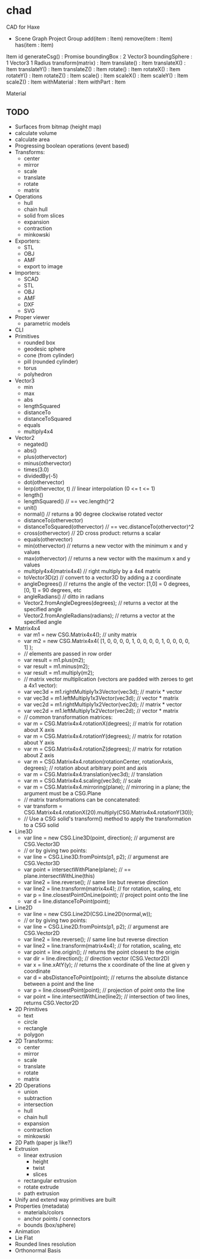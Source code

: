 chad
====

CAD for Haxe

* Scene Graph
    Project
        Group
            add(item : Item)
            remove(item : Item)
            has(item : Item)

Item
    id
    generateCsg() : Promise<Solid>
    boundingBox : 2 Vector3
    boundingSphere : 1 Vector3 1 Radius
    transform(matrix) : Item
        translate() : Item
        translateX() : Item
        translateY() : Item
        translateZ() : Item
        rotate() : Item
        rotateX() : Item
        rotateY() : Item
        rotateZ() : Item
        scale() : Item
        scaleX() : Item
        scaleY() : Item
        scaleZ() : Item
    withMaterial : Item
    withPart : Item

Material

TODO
----

* Surfaces from bitmap (height map)
* calculate volume
* calculate area
* Progressing boolean operations (event based)
* Transforms:
  - center
  - mirror
  - scale
  - translate
  - rotate
  - matrix
* Operations
  - hull
  - chain hull
  - solid from slices
  - expansion
  - contraction
  - minkowski
* Exporters:
  - STL
  - OBJ
  - AMF
  - export to image
* Importers:
  - SCAD
  - STL
  - OBJ
  - AMF
  - DXF
  - SVG
* Proper viewer
  - parametric models
* CLI
* Primitives
  - rounded box
  - geodesic sphere
  - cone (from cylinder)
  - pill (rounded cylinder)
  - torus
  - polyhedron
* Vector3
  - min
  - max
  - abs
  - lengthSquared
  - distanceTo
  - distanceToSquared
  - equals
  - multiply4x4
* Vector2
  - negated()
  - abs()
  - plus(othervector)
  - minus(othervector)
  - times(3.0)
  - dividedBy(-5)
  - dot(othervector)
  - lerp(othervector, t)  // linear interpolation (0 <= t <= 1)
  - length()
  - lengthSquared()       // == vec.length()^2
  - unit()
  - normal()              // returns a 90 degree clockwise rotated vector
  - distanceTo(othervector)
  - distanceToSquared(othervector)  // == vec.distanceTo(othervector)^2
  - cross(othervector)    // 2D cross product: returns a scalar
  - equals(othervector)
  - min(othervector)        // returns a new vector with the minimum x and y values
  - max(othervector)        // returns a new vector with the maximum x and y values
  - multiply4x4(matrix4x4)   // right multiply by a 4x4 matrix
  - toVector3D(z)         // convert to a vector3D by adding a z coordinate
  - angleDegrees()        // returns the angle of the vector: [1,0] = 0 degrees, [0, 1] = 90 degrees, etc
  - angleRadians()        // ditto in radians
  - Vector2.fromAngleDegrees(degrees);  // returns a vector at the specified angle
  - Vector2.fromAngleRadians(radians);  // returns a vector at the specified angle
* Matrix4x4
  - var m1 = new CSG.Matrix4x4();          // unity matrix
  - var m2 = new CSG.Matrix4x4( [1, 0, 0, 0, 0, 1, 0, 0, 0, 0, 1, 0, 0, 0, 0, 1] );
  -   // elements are passed in row order
  - var result = m1.plus(m2);
  - var result = m1.minus(m2);
  - var result = m1.multiply(m2);
  - // matrix vector multiplication (vectors are padded with zeroes to get a 4x1 vector):
  - var vec3d = m1.rightMultiply1x3Vector(vec3d);  // matrix * vector 
  - var vec3d = m1.leftMultiply1x3Vector(vec3d);   // vector * matrix
  - var vec2d = m1.rightMultiply1x2Vector(vec2d);  // matrix * vector 
  - var vec2d = m1.leftMultiply1x2Vector(vec2d);   // vector * matrix
  - // common transformation matrices:
  - var m = CSG.Matrix4x4.rotationX(degrees);      // matrix for rotation about X axis
  - var m = CSG.Matrix4x4.rotationY(degrees);      // matrix for rotation about Y axis
  - var m = CSG.Matrix4x4.rotationZ(degrees);      // matrix for rotation about Z axis
  - var m = CSG.Matrix4x4.rotation(rotationCenter, rotationAxis, degrees); // rotation about arbitrary point and axis
  - var m = CSG.Matrix4x4.translation(vec3d);      // translation
  - var m = CSG.Matrix4x4.scaling(vec3d);          // scale
  - var m = CSG.Matrix4x4.mirroring(plane);        // mirroring in a plane; the argument must be a CSG.Plane
  - // matrix transformations can be concatenated:
  - var transform = CSG.Matrix4x4.rotationX(20).multiply(CSG.Matrix4x4.rotationY(30));
  - // Use a CSG solid's transform() method to apply the transformation to a CSG solid
* Line3D
  - var line = new CSG.Line3D(point, direction);      // argumenst are CSG.Vector3D
  - // or by giving two points:
  - var line = CSG.Line3D.fromPoints(p1, p2);         // argumenst are CSG.Vector3D
  - var point = intersectWithPlane(plane);            // == plane.intersectWithLine(this)
  - var line2 = line.reverse();                       // same line but reverse direction
  - var line2 = line.transform(matrix4x4);            // for rotation, scaling, etc
  - var p = line.closestPointOnLine(point);           // project point onto the line
  - var d = line.distanceToPoint(point);
* Line2D
  - var line = new CSG.Line2D(CSG.Line2D(normal,w));
  - // or by giving two points:
  - var line = CSG.Line2D.fromPoints(p1, p2);         // argumenst are CSG.Vector2D
  - var line2 = line.reverse();                       // same line but reverse direction
  - var line2 = line.transform(matrix4x4);            // for rotation, scaling, etc
  - var point = line.origin();                        // returns the point closest to the origin
  - var dir = line.direction();                       // direction vector (CSG.Vector2D)
  - var x = line.xAtY(y);                             // returns the x coordinate of the line at given y coordinate
  - var d = absDistanceToPoint(point);                // returns the absolute distance between a point and the line
  - var p = line.closestPoint(point);                 // projection of point onto the line
  - var point = line.intersectWithLine(line2);        // intersection of two lines, returns CSG.Vector2D
* 2D Primitives
  - text
  - circle
  - rectangle
  - polygon
* 2D Transforms:
  - center
  - mirror
  - scale
  - translate
  - rotate
  - matrix
* 2D Operations
  - union
  - subtraction
  - intersection
  - hull
  - chain hull
  - expansion
  - contraction
  - minkowski
* 2D Path (paper js like?)
* Extrusion
  - linear extrusion
	  - height
	  - twist
      - slices
  - rectangular extrusion
  - rotate extrude
  - path extrusion
* Unify and extend way primitives are built
* Properties (metadata)
  - materials/colors
  - anchor points / connectors
  - bounds (box/sphere)
* Animation
* Lie Flat
* Rounded lines resolution
* Orthonormal Basis